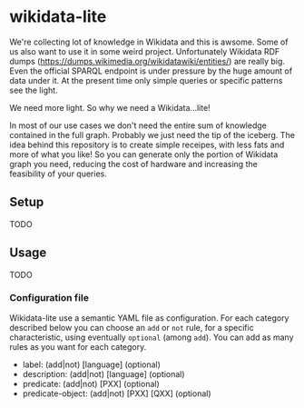 # wikidata-lite
We're collecting lot of knowledge in Wikidata and this is awsome. Some of us also want to use it in some weird project.
Unfortunately Wikidata RDF dumps (https://dumps.wikimedia.org/wikidatawiki/entities/) are really big.
Even the official SPARQL endpoint is under pressure by the huge amount of data under it. At the present time only simple queries or
specific patterns see the light.

We need more light. So why we need a Wikidata...lite!

In most of our use cases we don't need the entire sum of knowledge contained in the full graph.
Probably we just need the tip of the iceberg.
The idea behind this repository is to create simple receipes, with less fats and more of what you like!
So you can generate only the portion of Wikidata graph you need, reducing the cost of hardware and increasing the feasibility of your queries.

## Setup
TODO

## Usage
TODO

### Configuration file
Wikidata-lite use a semantic YAML file as configuration. For each category described below you can choose an `add` or `not` rule, for
a specific characteristic, using eventually `optional` (among `add`). You can add as many rules as you want for each category.

- label: (add|not) [language] (optional)
- description: (add|not) [language] (optional)
- predicate: (add|not) [PXX] (optional)
- predicate-object: (add|not) [PXX] [QXX] (optional)
